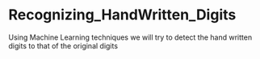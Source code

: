 # Recognizing_HandWritten_Digits
Using Machine Learning techniques we will try to detect the hand written  digits to that of the original digits 
